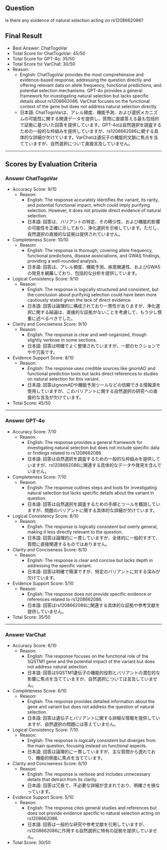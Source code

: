 ## Question

Is there any evidence of natural selection acting on rs1208662086?

## Final Result

- Best Answer: ChatTogoVar
- Total Score for ChatTogoVar: 45/50
- Total Score for GPT-4o: 35/50
- Total Score for VarChat: 30/50
- Reason:
  - English: ChatTogoVar provides the most comprehensive and evidence-based response, addressing the question directly and offering relevant data on allele frequency, functional predictions, and potential selection mechanisms. GPT-4o provides a general framework for investigating natural selection but lacks specific details about rs1208662086. VarChat focuses on the functional context of the gene but does not address natural selection directly.
  - 日本語: ChatTogoVarは、アレル頻度、機能予測、および選択メカニズムの可能性に関する関連データを提供し、質問に直接答える最も包括的で証拠に基づいた回答を提供しています。GPT-4oは自然選択を調査するための一般的な枠組みを提供していますが、rs1208662086に関する具体的な詳細が欠けています。VarChatは遺伝子の機能的文脈に焦点を当てていますが、自然選択について直接言及していません。

---

## Scores by Evaluation Criteria

### Answer ChatTogoVar
- Accuracy Score: 9/10
  - Reason: 
    - English: The response accurately identifies the variant, its rarity, and potential functional impact, which could imply purifying selection. However, it does not provide direct evidence of natural selection.
    - 日本語: 回答は、バリアントの特定、その稀少性、および機能的影響の可能性を正確に示しており、浄化選択を示唆しています。ただし、自然選択の直接的な証拠は提供されていません。
- Completeness Score: 10/10
  - Reason: 
    - English: The response is thorough, covering allele frequency, functional predictions, disease associations, and GWAS findings, providing a well-rounded analysis.
    - 日本語: 回答は、アレル頻度、機能予測、疾患関連性、およびGWASの発見を網羅しており、包括的な分析を提供しています。
- Logical Consistency Score: 9/10
  - Reason: 
    - English: The response is logically structured and consistent, but the conclusion about purifying selection could have been more cautiously stated given the lack of direct evidence.
    - 日本語: 回答は論理的に構成されており一貫性がありますが、浄化選択に関する結論は、直接的な証拠がないことを考慮して、もう少し慎重に述べるべきでした。
- Clarity and Conciseness Score: 9/10
  - Reason: 
    - English: The response is clear and well-organized, though slightly verbose in some sections.
    - 日本語: 回答は明確でよく整理されていますが、一部のセクションでやや冗長です。
- Evidence Support Score: 8/10
  - Reason: 
    - English: The response uses credible sources like gnomAD and functional prediction tools but lacks direct references to studies on natural selection for this variant.
    - 日本語: 回答はgnomADや機能予測ツールなどの信頼できる情報源を使用していますが、このバリアントに関する自然選択の研究への直接的な言及が欠けています。
- Total Score: 45/50

---

### Answer GPT-4o
- Accuracy Score: 7/10
  - Reason: 
    - English: The response provides a general framework for investigating natural selection but does not include specific data or findings related to rs1208662086.
    - 日本語: 回答は自然選択を調査するための一般的な枠組みを提供していますが、rs1208662086に関連する具体的なデータや発見を含んでいません。
- Completeness Score: 7/10
  - Reason: 
    - English: The response outlines steps and tools for investigating natural selection but lacks specific details about the variant in question.
    - 日本語: 回答は自然選択を調査するための手順とツールを概説していますが、問題のバリアントに関する具体的な詳細が欠けています。
- Logical Consistency Score: 8/10
  - Reason: 
    - English: The response is logically consistent but overly general, making it less directly relevant to the question.
    - 日本語: 回答は論理的に一貫していますが、全体的に一般的すぎて、質問に直接関連するものではありません。
- Clarity and Conciseness Score: 8/10
  - Reason: 
    - English: The response is clear and concise but lacks depth in addressing the specific variant.
    - 日本語: 回答は明確で簡潔ですが、特定のバリアントに対する深みが欠けています。
- Evidence Support Score: 5/10
  - Reason: 
    - English: The response does not provide specific evidence or references related to rs1208662086.
    - 日本語: 回答はrs1208662086に関連する具体的な証拠や参考文献を提供していません。
- Total Score: 35/50

---

### Answer VarChat
- Accuracy Score: 6/10
  - Reason: 
    - English: The response focuses on the functional role of the SQSTM1 gene and the potential impact of the variant but does not address natural selection.
    - 日本語: 回答はSQSTM1遺伝子の機能的役割とバリアントの潜在的な影響に焦点を当てていますが、自然選択については言及していません。
- Completeness Score: 6/10
  - Reason: 
    - English: The response provides detailed information about the gene and variant but does not address the question of natural selection.
    - 日本語: 回答は遺伝子とバリアントに関する詳細な情報を提供していますが、自然選択の問題には答えていません。
- Logical Consistency Score: 7/10
  - Reason: 
    - English: The response is logically consistent but diverges from the main question, focusing instead on functional aspects.
    - 日本語: 回答は論理的に一貫していますが、主な質問から逸れており、機能的側面に焦点を当てています。
- Clarity and Conciseness Score: 6/10
  - Reason: 
    - English: The response is verbose and includes unnecessary details that detract from its clarity.
    - 日本語: 回答は冗長で、不必要な詳細が含まれており、明確さを損なっています。
- Evidence Support Score: 5/10
  - Reason: 
    - English: The response cites general studies and references but does not provide evidence specific to natural selection acting on rs1208662086.
    - 日本語: 回答は一般的な研究や参考文献を引用していますが、rs1208662086に作用する自然選択に特有の証拠を提供していません。
- Total Score: 30/50